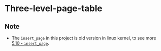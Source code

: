 # Three-level-page-table

## Note 
* The `insert_page` in this project is old version in linux kernel, to see more [5.10 - `insert_page`](https://elixir.bootlin.com/linux/v5.10.48/source/mm/memory.c#L1703).
